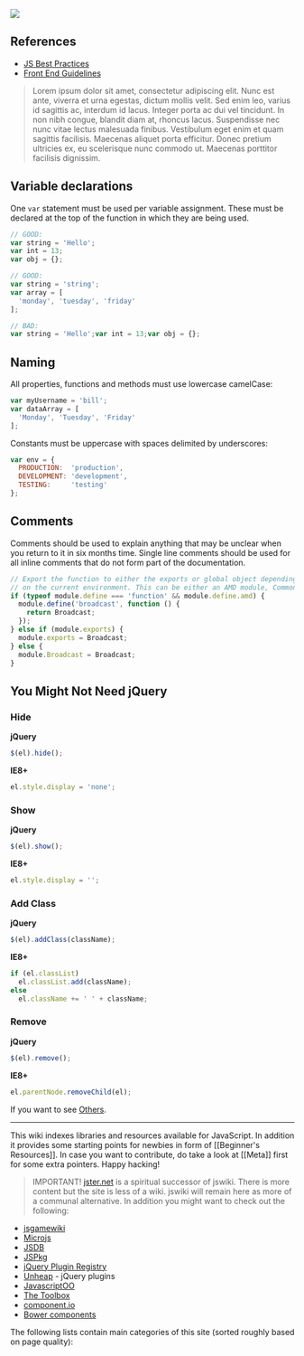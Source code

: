 ![](http://blog.teamtreehouse.com/wp-content/uploads/2014/11/progressive-enhancement.png)

## References

- [JS Best Practices](http://www.w3schools.com/js/js_best_practices.asp)
- [Front End Guidelines](https://github.com/bendc/frontend-guidelines)



> Lorem ipsum dolor sit amet, consectetur adipiscing elit. Nunc est ante, viverra et urna egestas, dictum mollis velit. Sed enim leo, varius id sagittis ac, interdum id lacus. Integer porta ac dui vel tincidunt. In non nibh congue, blandit diam at, rhoncus lacus. Suspendisse nec nunc vitae lectus malesuada finibus. Vestibulum eget enim et quam sagittis facilisis. Maecenas aliquet porta efficitur. Donec pretium ultricies ex, eu scelerisque nunc commodo ut. Maecenas porttitor facilisis dignissim. 


## Variable declarations

One `var` statement must be used per variable assignment. These must be declared at the top of the function in which they are being used.

``` javascript
// GOOD:
var string = 'Hello';
var int = 13;
var obj = {};

// GOOD:
var string = 'string';
var array = [
  'monday', 'tuesday', 'friday'
];

// BAD:
var string = 'Hello';var int = 13;var obj = {};
```


## Naming

All properties, functions and methods must use lowercase camelCase:

``` javascript 
var myUsername = 'bill';
var dataArray = [
  'Monday', 'Tuesday', 'Friday'
];
```

Constants must be uppercase with spaces delimited by underscores:

``` javascript 
var env = {
  PRODUCTION:  'production',
  DEVELOPMENT: 'development',
  TESTING:     'testing'
};
```


## Comments
Comments should be used to explain anything that may be unclear when you return to it in six months time. Single line comments should be used for all inline comments that do not form part of the documentation.

``` javascript
// Export the function to either the exports or global object depending
// on the current environment. This can be either an AMD module, CommonJS
if (typeof module.define === 'function' && module.define.amd) {
  module.define('broadcast', function () {
    return Broadcast;
  });
} else if (module.exports) {
  module.exports = Broadcast;
} else {
  module.Broadcast = Broadcast;
}
```


## You Might Not Need jQuery

### Hide
**jQuery**
```js
$(el).hide();
```

**IE8+**
```js
el.style.display = 'none';
```


### Show
**jQuery**
```js
$(el).show();
```

**IE8+**
```js
el.style.display = '';
```


### Add Class

**jQuery** 
```js 
$(el).addClass(className);
``` 

**IE8+**
```js
if (el.classList)
  el.classList.add(className);
else
  el.className += ' ' + className;
```

### Remove

**jQuery** 
```js 
$(el).remove();
```

**IE8+**

```js 
el.parentNode.removeChild(el);
```

If you want to see [Others](http://youmightnotneedjquery.com/).



**************

This wiki indexes libraries and resources available for JavaScript. In addition it provides some starting points for newbies in form of [[Beginner's Resources]]. In case you want to contribute, do take a look at [[Meta]] first for some extra pointers. Happy hacking!

> IMPORTANT! [jster.net](http://jster.net/) is a spiritual successor of jswiki. There is more content but the site is less of a wiki. jswiki will remain here as more of a communal alternative. In addition you might want to check out the following:

* [jsgamewiki](https://github.com/DaRaFF/jsgamewiki)
* [Microjs](http://microjs.com/)
* [JSDB](http://www.jsdb.io/)
* [JSPkg](http://jspkg.com/)
* [jQuery Plugin Registry](http://plugins.jquery.com/)
* [Unheap](http://www.unheap.com/) - jQuery plugins
* [JavascriptOO](http://www.javascriptoo.com/)
* [The Toolbox](http://thetoolbox.cc/)
* [component.io](http://component.io/)
* [Bower components](http://sindresorhus.com/bower-components/)

The following lists contain main categories of this site (sorted roughly based on page quality):

